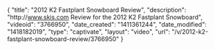 {
    "title": "2012 K2 Fastplant Snowboard Review",
    "description": "http:\/\/www.skis.com Review for the 2012 K2 Fastplant Snowboard",
    "videoid": "3766950",
    "date_created": "1411361244",
    "date_modified": "1418182019",
    "type": "captivate",
    "layout": "video",
    "url": "\/v\/2012-k2-fastplant-snowboard-review\/3766950"
}